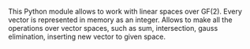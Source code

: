 This Python module allows to work with linear spaces over GF(2).
Every vector is represented in memory as an integer.
Allows to make all the operations over vector spaces, such as sum, intersection, gauss elimination, inserting new vector to given space.
